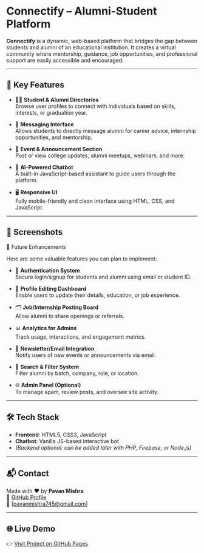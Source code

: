 # Connectify – Alumni-Student Platform

**Connectify** is a dynamic, web-based platform that bridges the gap between students and alumni of an educational institution. It creates a virtual community where mentorship, guidance, job opportunities, and professional support are easily accessible and encouraged.

---

## 🔑 Key Features

- 👨‍🎓 **Student & Alumni Directories**  
  Browse user profiles to connect with individuals based on skills, interests, or graduation year.

- 💬 **Messaging Interface**  
  Allows students to directly message alumni for career advice, internship opportunities, and mentorship.

- 📢 **Event & Announcement Section**  
  Post or view college updates, alumni meetups, webinars, and more.

- 🤖 **AI-Powered Chatbot**  
  A built-in JavaScript-based assistant to guide users through the platform.

- 🖥️ **Responsive UI**  
  Fully mobile-friendly and clean interface using HTML, CSS, and JavaScript.

---

## 📸 Screenshots


🚀 Future Enhancements

Here are some valuable features you can plan to implement:

- 🔐 **Authentication System**  
  Secure login/signup for students and alumni using email or student ID.

- 📝 **Profile Editing Dashboard**  
  Enable users to update their details, education, or job experience.

- 🗂️ **Job/Internship Posting Board**  
  Allow alumni to share openings or referrals.

- 📊 **Analytics for Admins**  
  Track usage, interactions, and engagement metrics.

- 📧 **Newsletter/Email Integration**  
  Notify users of new events or announcements via email.

- 📍 **Search & Filter System**  
  Filter alumni by batch, company, role, or location.

- 🌐 **Admin Panel (Optional)**  
  To manage spam, review posts, and oversee site activity.

---

## 🛠 Tech Stack

- **Frontend**: HTML5, CSS3, JavaScript
- **Chatbot**: Vanilla JS-based interactive bot
- *(Backend optional: can be added later with PHP, Firebase, or Node.js)*

---

## 📬 Contact

Made with ❤️ by **Pavan Mishra**  
🔗 [GitHub Profile](https://github.com/Pavan-Mishra)  
📧 [pavanmishra745@gmail.com]

---

## 🌐 Live Demo

👉 [Visit Project on GitHub Pages](https://pavan-mishra.github.io/connectify-Alumni-Student)
